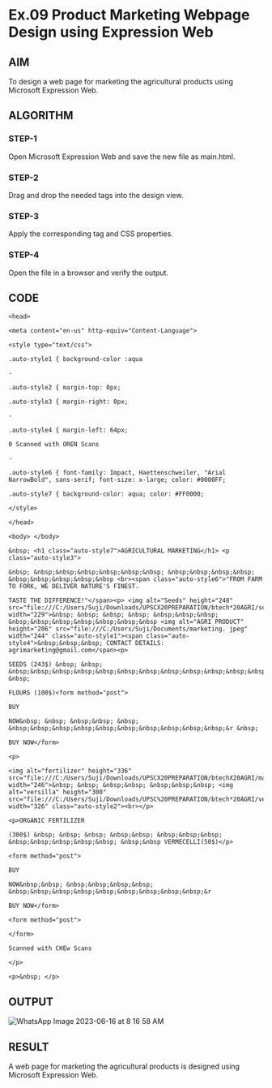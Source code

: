 # Ex.09 Product Marketing Webpage Design using Expression Web
## AIM
  To design a web page for marketing the agricultural products using Microsoft Expression Web.

## ALGORITHM
### STEP-1
  Open Microsoft Expression Web and save the new file as main.html.

### STEP-2
  Drag and drop the needed tags into the design view.

### STEP-3
  Apply the corresponding tag and CSS properties.

### STEP-4
  Open the file in a browser and verify the output.
  
## CODE
```
<head>

<meta content="en-us" http-equiv="Content-Language">

<style type="text/css">

.auto-style1 { background-color :aqua

-

.auto-style2 { margin-top: 0px;

.auto-style3 { margin-right: 0px;

-

.auto-style4 { margin-left: 64px;

0 Scanned with OREN Scans

-

.auto-style6 { font-family: Impact, Haettenschweiler, "Arial NarrowBold", sans-serif; font-size: x-large; color: #0000FF;

.auto-style7 { background-color: aqua; color: #FF0000;

</style>

</head>

<body> </body>

&nbsp; <h1 class="auto-style7">AGRICULTURAL MARKETING</h1> <p class="auto-style3">

&nbsp; &nbsp;&nbsp;&nbsp;&nbsp;&nbsp;&nbsp; &nbsp;&nbsp;&nbsp;&nbsp; &nbsp;&nbsp;&nbsp;&nbsp;&nbsp <br><span class="auto-style6">"FROM FARM TO FORK, WE DELIVER NATURE'S FINEST.

TASTE THE DIFFERENCE!"</span><p> <img alt="Seeds" height="248" src="file:///C:/Users/Suji/Downloads/UPSCX20PREPARATION/btech*20AGRI/seeds.jpg" width="229">&nbsp; &nbsp; &nbsp; &nbsp; &nbsp;&nbsp;&nbsp; &nbsp;&nbsp;&nbsp;&nbsp;&nbsp;&nbsp;&nbsp <img alt="AGRI PRODUCT" height="206" src="file:///C:/Users/Suji/Documents/marketing. jpeg" width="244" class="auto-style1"><span class="auto-style4">&nbsp;&nbsp;&nbsp; CONTACT DETAILS: agrimarketing@gmail.com</span><p>

SEEDS (243$) &nbsp; &nbsp; &nbsp;&nbsp;&nbsp;&nbsp;&nbsp;&nbsp;&nbsp;&nbsp;&nbsp;&nbsp;&nbsp;&nbsp; &nbsp;

FLOURS (100$)<form method="post">

BUY

NOW&nbsp; &nbsp; &nbsp;&nbsp; &nbsp; &nbsp;&nbsp;&nbsp;&nbsp;&nbsp;&nbsp;&nbsp;&nbsp;&nbsp;&nbsp;&r &nbsp;

BUY NOW</form>

<p>

<img alt="fertilizer" height="336" src="file:///C:/Users/Suji/Downloads/UPSCX20PREPARATION/btechX20AGRI/marketing4.jpg" width="246">&nbsp; &nbsp; &nbsp;&nbsp; &nbsp;&nbsp;&nbsp; <img alt="versilla" height="300" src="file:///C:/Users/Suji/Downloads/UPSC%20PREPARATION/btech*20AGRI/vermiselli.jpg" width="326" class="auto-style2"><br></p>

<p>ORGANIC FERTILIZER

(300$) &nbsp; &nbsp; &nbsp; &nbsp;&nbsp; &nbsp;&nbsp;&nbsp; &nbsp;&nbsp;&nbsp;&nbsp;&nbsp; &nbsp;&nbsp VERMECELLI(50$)</p>

<form method="post">

BUY

NOW&nbsp;&nbsp; &nbsp;&nbsp;&nbsp;&nbsp; &nbsp;&nbsp;&nbsp;&nbsp;&nbsp;&nbsp;&nbsp;&nbsp;&nbsp;&r

BUY NOW</form>

<form method="post">

</form>

Scanned with CHEw Scans

</p>

<p>&nbsp; </p>

```
## OUTPUT

![WhatsApp Image 2023-06-16 at 8 16 58 AM](https://github.com/Madymadesh/Ex09_Web-Design/assets/132973883/346a354b-5715-42d9-b479-04995c2e68b3)

## RESULT
  A web page for marketing the agricultural products is designed using Microsoft Expression Web.
